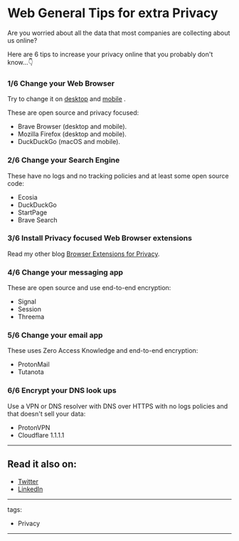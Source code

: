 # Web General Tips for extra Privacy

Are you worried about all the data that most companies are collecting about us online?

Here are 6 tips to increase your privacy online that you probably don't know...👇

### 1/6 Change your Web Browser

Try to change it on [desktop](https://www.notion.so/6af86ffee3f94ac5b84601d827f67a67?pvs=21) and [mobile](https://www.notion.so/6af86ffee3f94ac5b84601d827f67a67?pvs=21) .

These are open source and privacy focused:

- Brave Browser (desktop and mobile).
- Mozilla Firefox (desktop and mobile).
- DuckDuckGo (macOS and mobile).

### 2/6 Change your Search Engine

These have no logs and no tracking policies and at least some open source code:

- Ecosia
- DuckDuckGo
- StartPage
- Brave Search

### 3/6 Install Privacy focused Web Browser extensions

Read my other blog [Browser Extensions for Privacy](<20220427-Browser Extensions for Privacy.md>).

### 4/6 Change your messaging app

These are open source and use end-to-end encryption:

- Signal
- Session
- Threema

### 5/6 Change your email app

These uses Zero Access Knowledge and end-to-end encryption:

- ProtonMail
- Tutanota

### 6/6 Encrypt your DNS look ups

Use a VPN or DNS resolver with DNS over HTTPS with no logs policies and that doesn't sell your data:

- ProtonVPN
- Cloudflare 1.1.1.1

---

## Read it also on:

- [Twitter](https://twitter.com/bruncanepa/status/1732873359996727784)
- [LinkedIn](https://www.linkedin.com/posts/bruno-canepa_second-knowledgemanagement-activity-7138638607656931328-rEM5)

---

tags:

- Privacy

---
